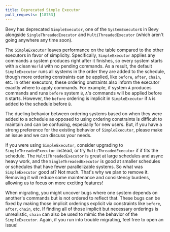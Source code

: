 ```yaml
---
title: Deprecated Simple Executor
pull_requests: [18753]
---
```


Bevy has deprecated `SimpleExecutor`, one of the `SystemExecutor`s in Bevy alongside `SingleThreadedExecutor` and `MultiThreadedExecutor` (which aren't going anywhere any time soon).

The `SimpleExecutor` leaves performance on the table compared to the other executors in favor of simplicity.
Specifically, `SimpleExecutor` applies any commands a system produces right after it finishes, so every system starts with a clean `World` with no pending commands.
As a result, the default `SimpleExecutor` runs all systems in the order they are added to the schedule, though more ordering constraints can be applied, like `before`, `after`, `chain`, etc.
In other executors, these ordering onstraints also inform the executor exactly where to apply commands.
For example, if system `A` produces commands and runs `before` system `B`, `A`'s commands will be applied before `B` starts.
However, the `before` ordering is implicit in `SimpleExecutor` if `A` is added to the schedule before `B`.

The dueling behavior between ordering systems based on when they were added to a schedule as opposed to using ordering constraints is difficult to maintain and can be confusing, especially for new users.
But, if you have a strong preference for the existing behavior of `SimpleExecutor`, please make an issue and we can discuss your needs.

If you were using `SimpleExecutor`, consider upgrading to `SingleThreadedExecutor` instead, or try `MultiThreadedExecutor` if if fits the schedule.
The `MultiThreadedExecutor` is great at large schedules and async heavy work, and the `SingleThreadedExecutor` is good at smaller schedules or schedules that have fewer parallelizable systems.
So what was `SimpleExecutor` good at? Not much. That's why we plan to remove it. Removing it will reduce some maintenance and consistency burdens, allowing us to focus on more exciting features!

When migrating, you might uncover bugs where one system depends on another's commands but is not ordered to reflect that.
These bugs can be fixed by making those implicit orderings explicit via constraints like `before`, `after`, `chain`, etc.
If finding all of those implicit but necessary orderings is unrealistic, `chain` can also be used to mimic the behavior of the `SimpleExecutor`.
Again, if you run into trouble migrating, feel free to open an issue!
